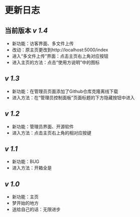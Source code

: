# 更新日志

## 当前版本  ***v 1.4***

 - 新功能：访客界面、多文件上传
 - 改动：原主页更改到http://localhost:5000/index
 - 进入“多文件上传”界面：点击主页右上角对应按钮
 - 进入主页的方法：点击“使用方说明”中的图标
 
## ***v 1.3***
 - 新功能：在管理员页面添加了Github仓库克隆离线下载
 - 进入方法：在“管理员控制面板”页面标题的下方隐藏按钮中进入
 
## ***v 1.2***
 - 新功能：管理员界面、开源软件
 - 进入方法：点击主页右上角的相对应按键
 
## ***v 1.1***
 - 新功能：BUG
 - 进入方法：开箱全是
 
## ***v 1.0***
 - 新功能：主页
 - 梦开始的地方
 - 送给自己的话：无限进步
